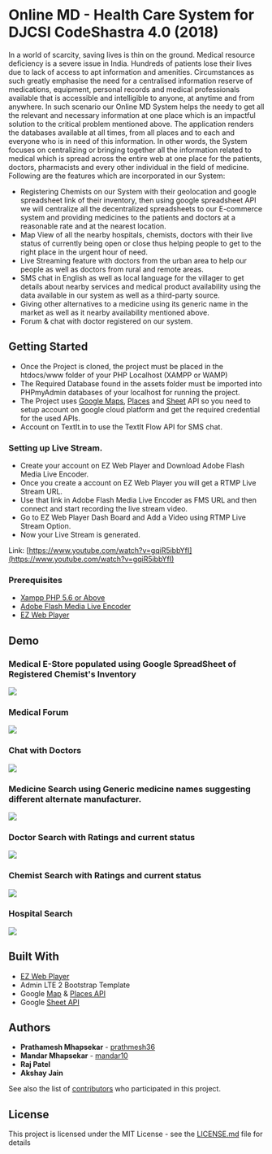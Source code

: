 # Online MD - Health Care System for DJCSI CodeShastra 4.0 (2018)

In a world of scarcity, saving lives is thin on the ground. Medical resource deficiency is a severe issue in India. Hundreds of patients lose their lives due to lack of access to apt information and amenities. Circumstances as such greatly emphasise the need for a centralised information reserve of medications, equipment, personal records and medical professionals available that is accessible and intelligible to anyone, at anytime and from anywhere. In such scenario our Online MD System helps the needy to get all the relevant and necessary information at one place which is an impactful solution to the critical problem mentioned above.
The application renders the databases available at all times, from all places and to each and everyone who is in need of this information. In other words, the System focuses on centralizing or bringing together all the information related to medical which is spread across the entire web at one place for the patients, doctors, pharmacists and every other individual in the field of medicine.
Following are the features which are incorporated in our System:
* Registering Chemists on our System with their geolocation and google spreadsheet link of their inventory, then using google spreadsheet API we will centralize all the decentralized spreadsheets to our E-commerce system and providing medicines to the patients and doctors at a reasonable rate and at the nearest location. 
* Map View of all the nearby hospitals, chemists, doctors with their live status of currently being open or close thus helping people to get to the right place in the urgent hour of need. 
* Live Streaming feature with doctors from the urban area to help our people as well as doctors from rural and remote areas. 
* SMS chat in English as well as local language for the villager to get details about nearby services and medical product availability using the data available in our system as well as a third-party source. 
* Giving other alternatives to a medicine using its generic name in the market as well as it nearby availability mentioned above. 
* Forum & chat with doctor registered on our system.

## Getting Started

* Once the Project is cloned, the project must be placed in the htdocs/www folder of your PHP Localhost (XAMPP or WAMP)
* The Required Database found in the assets folder must be imported into PHPmyAdmin databases of your localhost for running the project.
* The Project uses [Google Maps](https://developers.google.com/maps/documentation/javascript/), [Places](https://developers.google.com/places/) and [Sheet](https://developers.google.com/sheets/api/) API so you need to setup account on google cloud platform and get the required credential for the used APIs.
* Account on TextIt.in to use the TextIt Flow API for SMS chat.
### Setting up Live Stream.

* Create your account on EZ Web Player and Download Adobe Flash Media Live Encoder.
* Once you create a account on EZ Web Player you will get a RTMP Live Stream URL.
* Use that link in Adobe Flash Media Live Encoder as FMS URL and then connect and start recording the live stream video.
* Go to EZ Web Player Dash Board and Add a Video using RTMP Live Stream Option.
* Now your Live Stream is generated.

Link: [https://www.youtube.com/watch?v=gqiR5ibbYfI](https://www.youtube.com/watch?v=gqiR5ibbYfI)

### Prerequisites

* [Xampp PHP 5.6 or Above](https://www.apachefriends.org/download.html)
* [Adobe Flash Media Live Encoder](https://www.adobe.com/go/fmle)
* [EZ Web Player](http://www.ezwebplayer.com/)

## Demo
### Medical E-Store populated using Google SpreadSheet of Registered Chemist's Inventory
<img src="SS/1.png">

### Medical Forum
<img src="SS/2.png">

### Chat with Doctors
<img src="SS/3.png">

### Medicine Search using Generic medicine names suggesting different alternate manufacturer.
<img src="SS/4.png">

### Doctor Search with Ratings and current status
<img src="SS/5.png">

### Chemist Search with Ratings and current status
<img src="SS/6.png">

### Hospital Search
<img src="SS/7.png">

## Built With

* [EZ Web Player](http://www.ezwebplayer.com/)
* Admin LTE 2 Bootstrap Template
* Google [Map](https://developers.google.com/maps/documentation/javascript/) & [Places API](https://developers.google.com/sheets/api/) 
* Google [Sheet API](https://developers.google.com/sheets/api/)


## Authors

* **Prathamesh Mhapsekar** - [prathmesh36](https://github.com/prathmesh36)
* **Mandar Mhapsekar** - [mandar10](https://github.com/mandar10)
* **Raj Patel** 
* **Akshay Jain**

See also the list of [contributors](https://github.com/your/project/contributors) who participated in this project.

## License

This project is licensed under the MIT License - see the [LICENSE.md](LICENSE.md) file for details


